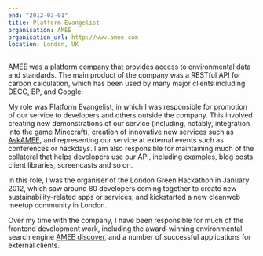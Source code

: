 ```yaml
---
end: "2012-03-01"
title: Platform Evangelist
organisation: AMEE
organisation_url: http://www.amee.com
location: London, UK
---
```

AMEE was a platform company that provides access to environmental data and standards. The main product of the company was a RESTful API for carbon calculation, which has been used by many major clients including DECC, BP, and Google.

My role was Platform Evangelist, in which I was responsible for promotion of our service to developers and others outside the company. This involved creating new demonstrations of our service (including, notably, integration into the game Minecraft), creation of innovative new services such as [AskAMEE](ask.amee.com), and representing our service at external events such as conferences or hackdays. I am also responsible for maintaining much of the collateral that helps developers use our API, including examples, blog posts, client libraries, screencasts and so on.

In this role, I was the organiser of the London Green Hackathon in January 2012, which saw around 80 developers coming together to create new sustainability-related apps or services, and kickstarted a new cleanweb meetup community in London.

Over my time with the company, I have been responsible for much of the frontend development work, including the award-winning environmental search engine [AMEE discover](discover.amee.com), and a number of successful applications for external clients.
